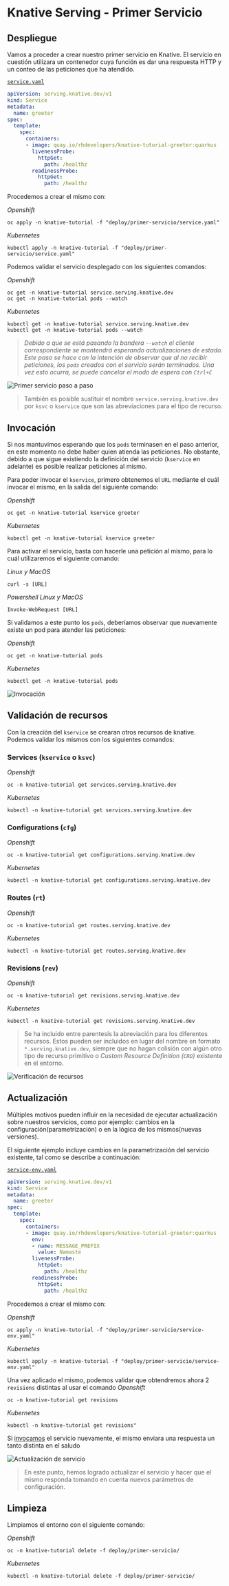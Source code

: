# Knative Serving - Primer Servicio

## Despliegue
Vamos a proceder a crear nuestro primer servicio en Knative. El servicio en cuestión utilizara un contenedor cuya función es dar una respuesta HTTP y un conteo de las peticiones que ha atendido.

[`service.yaml`](deploy/primer-servicio/service.yaml)
```yaml
apiVersion: serving.knative.dev/v1
kind: Service
metadata:
  name: greeter
spec:
  template:
    spec:
      containers:
      - image: quay.io/rhdevelopers/knative-tutorial-greeter:quarkus
        livenessProbe:
          httpGet:
            path: /healthz
        readinessProbe:
          httpGet:
            path: /healthz
   ```

Procedemos a crear el mismo con:

*Openshift*
```console
oc apply -n knative-tutorial -f "deploy/primer-servicio/service.yaml"
```

*Kubernetes*
```console
kubectl apply -n knative-tutorial -f "deploy/primer-servicio/service.yaml"
```

Podemos validar el servicio desplegado con los siguientes comandos:

*Openshift*
```console
oc get -n knative-tutorial service.serving.knative.dev
oc get -n knative-tutorial pods --watch
```
*Kubernetes*
```console
kubectl get -n knative-tutorial service.serving.knative.dev
kubectl get -n knative-tutorial pods --watch
```
> *Debido a que se está pasando la bandera `--watch` el cliente correspondiente se mantendrá esperando actualizaciones de estado. Este paso se hace con la intención de observar que al no recibir peticiones, los `pods` creados con el servicio serán terminados. Una vez esto ocurra, se puede cancelar el modo de espera con `Ctrl+C`*

![Primer servicio paso a paso](../assets/images/primer-servicio-01.png)

>También es posible sustituir el nombre `service.serving.knative.dev` por `ksvc` o `kservice` que son las abreviaciones para el tipo de recurso.

## Invocación
Si nos mantuvimos esperando que los `pods` terminasen en el paso anterior, en este momento no debe haber quien atienda las peticiones. No obstante, debido a que sigue existiendo la definición del servicio (`kservice` en adelante) es posible realizar peticiones al mismo. 

Para poder invocar el `kservice`, primero obtenemos el `URL` mediante el cuál invocar el mismo, en la salida del siguiente comando:

*Openshift*
```console
oc get -n knative-tutorial kservice greeter
```
*Kubernetes*
```console
kubectl get -n knative-tutorial kservice greeter
```

Para activar el servicio, basta con hacerle una petición al mismo, para lo cuál utilizaremos el siguiente comando:

*Linux y MacOS*
```console
curl -s [URL] 
```
*Powershell*
*Linux y MacOS*
```console
Invoke-WebRequest [URL]
```

Si validamos a este punto los `pods`, deberíamos observar que nuevamente existe un pod para atender las peticiones:

*Openshift*
```console
oc get -n knative-tutorial pods
```
*Kubernetes*
```console
kubectl get -n knative-tutorial pods
```


![Invocación](../assets/images/primer-servicio-02.png)


## Validación de recursos
Con la creación del `kservice` se crearan otros recursos de knative. Podemos validar los mismos con los siguientes comandos:

### Services (`kservice` o `ksvc`)
*Openshift*
```console
oc -n knative-tutorial get services.serving.knative.dev
```
*Kubernetes*
```console
kubectl -n knative-tutorial get services.serving.knative.dev
```

### Configurations (`cfg`)
*Openshift*
```console
oc -n knative-tutorial get configurations.serving.knative.dev
```
*Kubernetes*
```console
kubectl -n knative-tutorial get configurations.serving.knative.dev
```

### Routes (`rt`)
*Openshift*
```console
oc -n knative-tutorial get routes.serving.knative.dev
```
*Kubernetes*
```console
kubectl -n knative-tutorial get routes.serving.knative.dev
```

### Revisions (`rev`)
*Openshift*
```console
oc -n knative-tutorial get revisions.serving.knative.dev
```
*Kubernetes*
```console
kubectl -n knative-tutorial get revisions.serving.knative.dev
```

>Se ha incluido entre parentesís la abreviación para los diferentes recursos. Estos pueden ser incluidos en lugar del nombre en formato `*.serving.knative.dev`, siempre que no hagan colisión con algún otro tipo de recurso primitivo o *Custom Resource Definition (`CRD`)* existente en el entorno.

![Verificación de recursos ](../assets/images/primer-servicio-03.png)
## Actualización

Múltiples motivos pueden influir en la necesidad de ejecutar actualización sobre nuestros servicios, como por ejemplo: cambios en la configuración(parametrización) o en la lógica de los mismos(nuevas versiones). 

El siguiente ejemplo incluye cambios en la parametrización del servicio existente, tal como se describe a continuación:

[`service-env.yaml`](deploy/primer-servicio/service-env.yaml)
```yaml
apiVersion: serving.knative.dev/v1
kind: Service
metadata:
  name: greeter
spec:
  template:
    spec:
      containers:
      - image: quay.io/rhdevelopers/knative-tutorial-greeter:quarkus
        env:
        - name: MESSAGE_PREFIX
          value: Namaste
        livenessProbe:
          httpGet:
            path: /healthz
        readinessProbe:
          httpGet:
            path: /healthz
```
Procedemos a crear el mismo con:

*Openshift*
```console
oc apply -n knative-tutorial -f "deploy/primer-servicio/service-env.yaml"
```

*Kubernetes*
```console
kubectl apply -n knative-tutorial -f "deploy/primer-servicio/service-env.yaml"
```

Una vez aplicado el mismo, podemos validar que obtendremos ahora 2 `revisions` distintas al usar el comando 
*Openshift*
```console
oc -n knative-tutorial get revisions
```

*Kubernetes*
```console
kubectl -n knative-tutorial get revisions"
```

Si [invocamos](#invocación) el servicio nuevamente, el mismo enviara una respuesta un tanto distinta en el saludo

![Actualización de servicio](../assets/images/primer-servicio-04.png)

>En este punto, hemos logrado actualizar el servicio y hacer que el mismo responda tomando en cuenta nuevos parámetros de configuración. 

## Limpieza
Limpiamos el entorno con el siguiente comando:

*Openshift*
```console
oc -n knative-tutorial delete -f deploy/primer-servicio/
```

*Kubernetes*
```console
kubectl -n knative-tutorial delete -f deploy/primer-servicio/
```